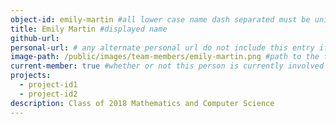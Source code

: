 ```yaml
---
object-id: emily-martin #all lower case name dash separated must be unique
title: Emily Martin #displayed name
github-url:
personal-url: # any alternate personal url do not include this entry if none
image-path: /public/images/team-members/emily-martin.png #path to the featured project image all images should reside in the projects directory
current-member: true #whether or not this person is currently involved in VC++
projects:
  - project-id1
  - project-id2
description: Class of 2018 Mathematics and Computer Science
---
```

